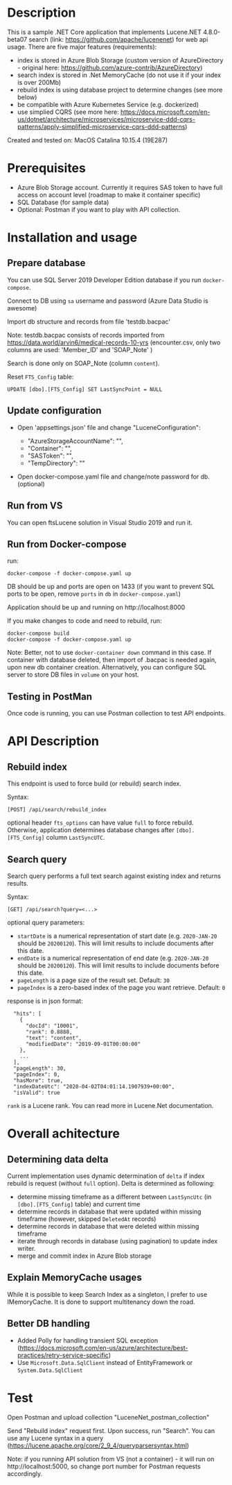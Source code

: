 # Description

This is a sample .NET Core application that implements Lucene.NET 4.8.0-beta07 search (link: https://github.com/apache/lucenenet) for web api usage. There are five major features (requirements):
- index is stored in Azure Blob Storage (custom version of AzureDirectory - original here: https://github.com/azure-contrib/AzureDirectory)
- search index is stored in .Net MemoryCache (do not use it if your index is over 200Mb)
- rebuild index is using database project to determine changes (see more below)
- be compatible with Azure Kubernetes Service (e.g. dockerized)
- use simplied CQRS (see more here: https://docs.microsoft.com/en-us/dotnet/architecture/microservices/microservice-ddd-cqrs-patterns/apply-simplified-microservice-cqrs-ddd-patterns)

Created and tested on: MacOS Catalina 10.15.4 (19E287)

# Prerequisites

- Azure Blob Storage account. Currently it requires SAS token to have full access on account level (roadmap to make it container specific)
- SQL Database (for sample data)
- Optional: Postman if you want to play with API collection.

# Installation and usage

## Prepare database

You can use SQL Server 2019 Developer Edition database if you run `docker-compose`.

Connect to DB using `sa` username and password (Azure Data Studio is awesome)

Import db structure and records from file 'testdb.bacpac'

Note: testdb.bacpac consists of records imported from https://data.world/arvin6/medical-records-10-yrs (encounter.csv, only two columns are used: 'Member_ID' and 'SOAP_Note' )

Search is done only on SOAP_Note (column `content`).

Reset `FTS_Config` table:

```
UPDATE [dbo].[FTS_Config] SET LastSyncPoint = NULL
```

## Update configuration

 - Open 'appsettings.json' file and change "LuceneConfiguration": 
    - "AzureStorageAccountName": "<your-azure-account-name-here>",
    - "Container": "<your-azure-container-name-here>",
    - "SASToken": "<your-azure-sas-token-here>",
    - "TempDirectory": "<your-local-directory-name-here>"
  
 - Open docker-compose.yaml file and change/note password for db. (optional)


## Run from VS 

You can open ftsLucene solution in Visual Studio 2019 and run it.



## Run from Docker-compose

run:
```
docker-compose -f docker-compose.yaml up
```

DB should be up and ports are open on 1433 (if you want to prevent SQL ports to be open, remove `ports` in `db` in `docker-compose.yaml`)

Application should be up and running on http://localhost:8000

If you make changes to code and need to rebuild, run:
```
docker-compose build
docker-compose -f docker-compose.yaml up
```

Note: Better, not to use `docker-container down` command in this case. If container with database deleted, then import of .bacpac is needed again, upon new db container creation. Alternatively, you can configure SQL server to store DB files in `volume` on your host.


## Testing in PostMan

Once code is running, you can use Postman collection to test API endpoints.


# API Description

## Rebuild index

This endpoint is used to force build (or rebuild) search index. 

Syntax:
```
[POST] /api/search/rebuild_index
```

optional header `fts_options` can have value `full` to force rebuild. Otherwise, application determines database changes after `[dbo].[FTS_Config]` column `LastSyncUTC`.
 
## Search query

Search query performs a full text search against existing index and returns results.

Syntax:

```
[GET] /api/search?query=<...>
```

optional query parameters:

- `startDate` is a numerical representation of start date (e.g. `2020-JAN-20` should be `20200120`). This will limit results to include documents after this date. 
- `endDate` is a numerical representation of end date (e.g. `2020-JAN-20` should be `20200120`). This will limit results to include documents before this date. 
- `pageLength` is a page size of the result set. Default: `30` 
- `pageIndex` is a zero-based index of the page you want retrieve. Default: `0` 

response is in json format:

```
  "hits": [
    {
      "docId": "10001",
      "rank": 0.8888,
      "text": "content",
      "modifiedDate": "2019-09-01T00:00:00"
    },
    ...
  ],
  "pageLength": 30,
  "pageIndex": 0,
  "hasMore": true,
  "indexDateUtc": "2020-04-02T04:01:14.1907939+00:00",
  "isValid": true
```

`rank` is a Lucene rank. You can read more in Lucene.Net documentation.


# Overall achitecture

## Determining data delta

Current implementation uses dynamic determination of `delta` if index rebuild is request (without `full` option). Delta is determined as following:

- determine missing timeframe as a different between `LastSyncUtc` (in `[dbo].[FTS_Config]` table) and current time
- determine records in database that were updated within missing timeframe (however, skipped `DeletedAt` records)
- determine records in database that were deleted within missing timeframe
- iterate through records in database (using pagination) to update index writer.
- merge and commit index in Azure Blob storage


## Explain MemoryCache usages

While it is possible to keep Search Index as a singleton, I prefer to use IMemoryCache. It is done to support multitenancy down the road. 

## Better DB handling

- Added Polly for handling transient SQL exception (https://docs.microsoft.com/en-us/azure/architecture/best-practices/retry-service-specific)
- Use `Microsoft.Data.SqlClient` instead of EntityFramework or `System.Data.SqlClient`


# Test

Open Postman and upload collection "LuceneNet_postman_collection"

Send "Rebuild index" request first. Upon success, run "Search". You can use any Lucene syntax in a query (https://lucene.apache.org/core/2_9_4/queryparsersyntax.html)

Note: if you running API solution from VS (not a container) - it will run on http://localhost:5000, so change port number for Postman requests accordingly.












